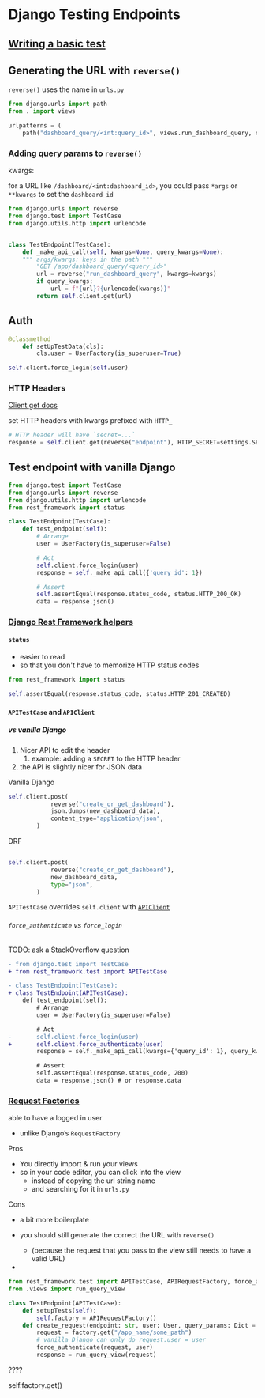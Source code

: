 # Django Testing Endpoints

## [Writing a basic test](django-testing.md#writing-a-basic-test)

## Generating the URL with `reverse()`

`reverse()` uses the name in `urls.py`

```python title="urls.py"
from django.urls import path
from . import views

urlpatterns = (
	path("dashboard_query/<int:query_id>", views.run_dashboard_query, name="run_dashboard_query"),
```


### Adding query params to `reverse()`

kwargs: 

for a URL like `/dashboard/<int:dashboard_id>`, you could pass `*args` or `**kwargs` to set the `dashboard_id`

```python title="test_endpoint.py"
from django.urls import reverse
from django.test import TestCase
from django.utils.http import urlencode


class TestEndpoint(TestCase):
	def _make_api_call(self, kwargs=None, query_kwargs=None):
	""" args/kwargs: keys in the path """
		"GET /app/dashboard_query/<query_id>"
		url = reverse("run_dashboard_query", kwargs=kwargs)
		if query_kwargs:
		    url = f"{url}?{urlencode(kwargs)}"
		return self.client.get(url)
```

## Auth

```python
@classmethod
    def setUpTestData(cls):
        cls.user = UserFactory(is_superuser=True)
```

```python
self.client.force_login(self.user)
```

### HTTP Headers

[Client.get docs](https://docs.djangoproject.com/en/3.2/topics/testing/tools/#django.test.Client.get)

set HTTP headers with kwargs prefixed with `HTTP_`

```python
# HTTP header will have `secret=...`
response = self.client.get(reverse("endpoint"), HTTP_SECRET=settings.SECRET)
```

## Test endpoint with vanilla Django

```python title="test_endpoint.py"
from django.test import TestCase
from django.urls import reverse
from django.utils.http import urlencode
from rest_framework import status

class TestEndpoint(TestCase):
    def test_endpoint(self):
	    # Arrange
        user = UserFactory(is_superuser=False)

		# Act
	    self.client.force_login(user)
        response = self._make_api_call({'query_id': 1})

		# Assert
        self.assertEqual(response.status_code, status.HTTP_200_OK)
        data = response.json()
```

### [Django Rest Framework helpers](https://www.django-rest-framework.org/api-guide/testing/)

#### `status`

-   easier to read
-   so that you don't have to memorize HTTP status codes

```python
from rest_framework import status

self.assertEqual(response.status_code, status.HTTP_201_CREATED)
```

#### `APITestCase` and `APIClient`

##### vs vanilla Django

1. Nicer API to edit the header
    1. example: adding a `SECRET` to the HTTP header
2. the API is slightly nicer for JSON data

Vanilla Django

```python
self.client.post(
            reverse("create_or_get_dashboard"),
            json.dumps(new_dashboard_data),
            content_type="application/json",
        )
```

DRF

```python

self.client.post(
            reverse("create_or_get_dashboard"),
            new_dashboard_data,
            type="json",
        )
```

`APITestCase` overrides `self.client` with [`APIClient`](https://www.django-rest-framework.org/api-guide/testing/#apiclient)

###### `force_authenticate` vs `force_login`

TODO: ask a StackOverflow question

```diff title="test_endpoint.py"
- from django.test import TestCase
+ from rest_framework.test import APITestCase

- class TestEndpoint(TestCase):
+ class TestEndpoint(APITestCase):
    def test_endpoint(self):
	    # Arrange
        user = UserFactory(is_superuser=False)

		# Act
-	    self.client.force_login(user)
+       self.client.force_authenticate(user)
        response = self._make_api_call(kwargs={'query_id': 1}, query_kwargs={"year": 2022})

		# Assert
        self.assertEqual(response.status_code, 200)
        data = response.json() # or response.data
```

### [Request Factories](https://www.django-rest-framework.org/api-guide/testing/#apirequestfactory)

able to have a logged in user

-   unlike Django’s `RequestFactory`

Pros

-   You directly import & run your views
-   so in your code editor, you can click into the view
    -   instead of copying the url string name
    -   and searching for it in `urls.py`

Cons

-   a bit more boilerplate

-   you should still generate the correct the URL with `reverse()`
    -   (because the request that you pass to the view still needs to have a valid URL)
- 

```python title="test_with_api_request_factory.py"
from rest_framework.test import APITestCase, APIRequestFactory, force_authenticate
from .views import run_query_view

class TestEndpoint(APITestCase):
	def setupTests(self):
		self.factory = APIRequestFactory()
	def create_request(endpoint: str, user: User, query_params: Dict = None):
	    request = factory.get("/app_name/some_path")
	    # vanilla Django can only do request.user = user
	    force_authenticate(request, user)
	    response = run_query_view(request)
```

????

self.factory.get()